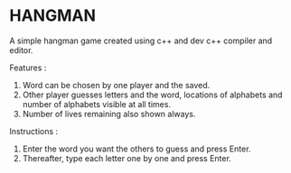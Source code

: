 # HANGMAN

A simple hangman game created using c++ and dev c++ compiler and editor.

Features :
1. Word can be chosen by one player and the saved.
2. Other player guesses letters and the word, locations of alphabets and number of alphabets visible at all times.
3. Number of lives remaining also shown always.

Instructions :
1. Enter the word you want the others to guess and press Enter.
2. Thereafter, type each letter one by one and press Enter.
